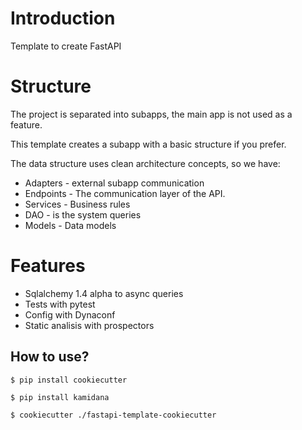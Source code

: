 # Introduction

Template to create FastAPI

# Structure

The project is separated into subapps, the main app is not used as a feature.

This template creates a subapp with a basic structure if you prefer.

The data structure uses clean architecture concepts, so we have:
* Adapters - external subapp communication
* Endpoints - The communication layer of the API.
* Services - Business rules
* DAO - is the system queries
* Models - Data models

# Features

* Sqlalchemy 1.4 alpha to async queries
* Tests with pytest
* Config with Dynaconf
* Static analisis with prospectors

## How to use?

```
$ pip install cookiecutter
```

```
$ pip install kamidana
```

```
$ cookiecutter ./fastapi-template-cookiecutter
```
